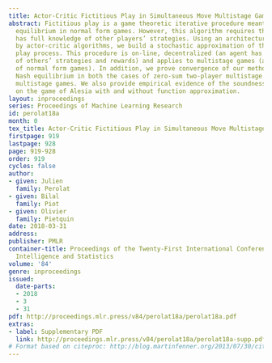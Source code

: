 ```yaml
---
title: Actor-Critic Fictitious Play in Simultaneous Move Multistage Games
abstract: Fictitious play is a game theoretic iterative procedure meant to learn an
  equilibrium in normal form games. However, this algorithm requires that each player
  has full knowledge of other players’ strategies. Using an architecture inspired
  by actor-critic algorithms, we build a stochastic approximation of the fictitious
  play process. This procedure is on-line, decentralized (an agent has no information
  of others’ strategies and rewards) and applies to multistage games (a generalization
  of normal form games). In addition, we prove convergence of our method towards a
  Nash equilibrium in both the cases of zero-sum two-player multistage games and cooperative
  multistage games. We also provide empirical evidence of the soundness of our approach
  on the game of Alesia with and without function approximation.
layout: inproceedings
series: Proceedings of Machine Learning Research
id: perolat18a
month: 0
tex_title: Actor-Critic Fictitious Play in Simultaneous Move Multistage Games
firstpage: 919
lastpage: 928
page: 919-928
order: 919
cycles: false
author:
- given: Julien
  family: Perolat
- given: Bilal
  family: Piot
- given: Olivier
  family: Pietquin
date: 2018-03-31
address: 
publisher: PMLR
container-title: Proceedings of the Twenty-First International Conference on Artficial
  Intelligence and Statistics
volume: '84'
genre: inproceedings
issued:
  date-parts:
  - 2018
  - 3
  - 31
pdf: http://proceedings.mlr.press/v84/perolat18a/perolat18a.pdf
extras:
- label: Supplementary PDF
  link: http://proceedings.mlr.press/v84/perolat18a/perolat18a-supp.pdf
# Format based on citeproc: http://blog.martinfenner.org/2013/07/30/citeproc-yaml-for-bibliographies/
---
```

